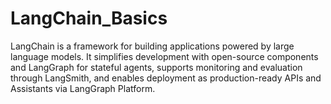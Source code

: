 # LangChain_Basics
LangChain is a framework for building applications powered by large language models. It simplifies development with open-source components and LangGraph for stateful agents, supports monitoring and evaluation through LangSmith, and enables deployment as production-ready APIs and Assistants via LangGraph Platform.

